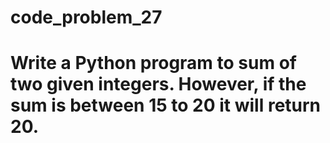 # code_problem_27
# Write a Python program to sum of two given integers. However, if the sum is between 15 to 20 it will return 20.
